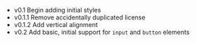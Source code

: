 * v0.1      Begin adding initial styles
* v0.1.1    Remove accidentally duplicated license
* v0.1.2    Add vertical alignment
* v0.2      Add basic, initial support for `input` and `button` elements
